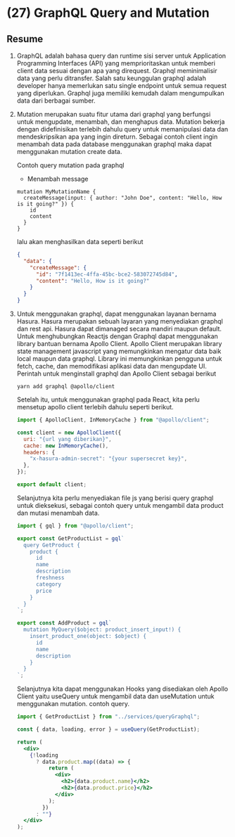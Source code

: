 # (27) GraphQL Query and Mutation

## Resume

1. GraphQL adalah bahasa query dan runtime sisi server untuk Application Programming Interfaces (API) yang memprioritaskan untuk memberi client data sesuai dengan apa yang direquest. Graphql meminimalisir data yang perlu ditransfer. Salah satu keunggulan graphql adalah developer hanya memerlukan satu single endpoint untuk semua request yang diperlukan. Graphql juga memiliki kemudah dalam mengumpulkan data dari berbagai sumber.

2. Mutation merupakan suatu fitur utama dari graphql yang berfungsi untuk mengupdate, menambah, dan menghapus data. Mutation bekerja dengan didefinisikan terlebih dahulu query untuk memanipulasi data dan mendeskripsikan apa yang ingin direturn. Sebagai contoh client ingin menambah data pada database menggunakan graphql maka dapat menggunakan mutation create data.

   Contoh query mutation pada graphql

   - Menambah message

   ```gql
   mutation MyMutationName {
     createMessage(input: { author: "John Doe", content: "Hello, How is it going?" }) {
       id
       content
     }
   }
   ```

   lalu akan menghasilkan data seperti berikut

   ```json
   {
     "data": {
       "createMessage": {
         "id": "7f1413ec-4ffa-45bc-bce2-583072745d84",
         "content": "Hello, How is it going?"
       }
     }
   }
   ```

3. Untuk menggunakan graphql, dapat menggunakan layanan bernama Hasura. Hasura merupakan sebuah layaran yang menyediakan graphql dan rest api. Hasura dapat dimanaged secara mandiri maupun default.
   Untuk menghubungkan Reactjs dengan Graphql dapat menggunakan library bantuan bernama Apollo Client. Apollo Client merupakan library state management javascript yang memungkinkan mengatur data baik local maupun data graphql. Library ini memungkinkan pengguna untuk fetch, cache, dan memodifikasi aplikasi data dan mengupdate UI. Perintah untuk menginstall graphql dan Apollo Client sebagai berikut

   ```cli
   yarn add graphql @apollo/client
   ```

   Setelah itu, untuk menggunakan graphql pada React, kita perlu mensetup apollo client terlebih dahulu seperti berikut.

   ```js
   import { ApolloClient, InMemoryCache } from "@apollo/client";

   const client = new ApolloClient({
     uri: "{url yang diberikan}",
     cache: new InMemoryCache(),
     headers: {
       "x-hasura-admin-secret": "{your supersecret key}",
     },
   });

   export default client;
   ```

   Selanjutnya kita perlu menyediakan file js yang berisi query graphql untuk dieksekusi, sebagai contoh query untuk mengambil data product dan mutasi menambah data.

   ```js
   import { gql } from "@apollo/client";

   export const GetProductList = gql`
     query GetProduct {
       product {
         id
         name
         description
         freshness
         category
         price
       }
     }
   `;

   export const AddProduct = gql`
     mutation MyQuery($object: product_insert_input!) {
       insert_product_one(object: $object) {
         id
         name
         description
       }
     }
   `;
   ```

   Selanjutnya kita dapat menggunakan Hooks yang disediakan oleh Apollo Client yaitu useQuery untuk mengambil data dan useMutation untuk menggunakan mutation. contoh query.

   ```jsx
   import { GetProductList } from "../services/queryGraphql";

   const { data, loading, error } = useQuery(GetProductList);

   return (
     <div>
       {!loading
         ? data.product.map((data) => {
             return (
               <div>
                 <h2>{data.product.name}</h2>
                 <h2>{data.product.price}</h2>
               </div>
             );
           })
         : ""}
     </div>
   );
   ```
